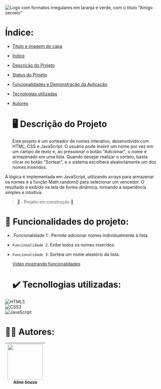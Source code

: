 ![Logo com formatos irregulares em laranja e verde, com o título "Amigo secreto"](https://github.com/user-attachments/assets/d2ebc8cf-fb39-43a9-b4c4-e854171d6c90)

# Índice:

* [Título e imagem de capa](#Título-e-Imagem-de-capa)
* [Índice](#índice)
* [Descrição do Projeto](#descrição-do-projeto)
* [Status do Projeto](#status-do-Projeto)
* [Funcionalidades e Demonstração da Aplicação](#funcionalidades-e-demonstração-da-aplicação)
* [Tecnologias utilizadas](#tecnologias-utilizadas)
* [Autores](#autores)

  # 🖥️ Descrição do Projeto

  Este projeto é um sorteador de nomes interativo, desenvolvido com HTML, CSS e JavaScript. O usuário pode inserir um nome por vez em um campo de texto e, ao pressionar o botão "Adicionar", o nome é armazenado em uma lista. Quando desejar realizar o sorteio, basta clicar no botão "Sortear", e o sistema escolherá aleatoriamente um dos nomes inseridos.

A lógica é implementada em JavaScript, utilizando arrays para armazenar os nomes e a função Math.random() para selecionar um vencedor. O resultado é exibido na tela de forma dinâmica, tornando a experiência simples e intuitiva.

> 🚧 : Projeto em construção 🚧

# 🔨 Funcionalidades do projeto:

- `Funcionalidade 1´: Permite adicionar nomes individualmente à lista.
- `Funcionalidade 2`: Exibe todos os nomes inseridos.
- `Funcionalidade 3`: Sorteia um nome aleatório da lista.

  [Vídeo mostrando funcionalidades](https://github.com/user-attachments/assets/1121b286-de3d-460e-892a-ea9392b110b8)

  # ✔️ Tecnollogias utilizadas:

![HTML5](https://img.shields.io/badge/HTML5-E34F26?style=for-the-badge&logo=html5&logoColor=white)  
![CSS3](https://img.shields.io/badge/CSS3-1572B6?style=for-the-badge&logo=css3&logoColor=white)  
![JavaScript](https://img.shields.io/badge/JavaScript-F7DF1E?style=for-the-badge&logo=javascript&logoColor=black)  

# 👷‍♀️ Autores: 

| [<img loading="lazy" src="https://avatars.githubusercontent.com/u/161497868?v=4" width=115><br><sub>Aline Souza</sub>](https://github.com/alinyysouz) |
| :---: |




